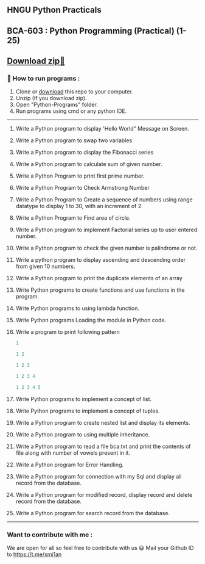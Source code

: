 ## HNGU Python Practicals

## BCA-603 : Python Programming (Practical) (1-25)

## [Download zip🙂](https://github.com/xmi1an/python_practicals/archive/refs/heads/master.zip)

### 🌟 How to run programs :

1. Clone or [download](https://github.com/xmi1an/python_practicals/archive/refs/heads/master.zip) this repo to your computer.
2. Unzip (If you download zip).
3. Open "Python-Programs" folder.
4. Run programs using cmd or any python IDE.

---

1. Write a Python program to display 'Hello World" Message on Screen.
2. Write a Python program to swap two variables
3. Write a Python program to display the Fibonacci series
4. Write a Python program to calculate sum of given number.
5. Write a Python Program to print first prime number.
6. Write a Python Program to Check Armstrong Number
7. Write a Python Program to Create a sequence of numbers using range datatype to display 1 to 30, with an increment of 2.
8. Write a Python Program to Find area of circle.
9. Write a Python program to implement Factorial series up to user entered number.
10. Write a Python program to check the given number is palindrome or not.
11. Write a python program to display ascending and descending order from given 10 numbers.
12. Write a Python program to print the duplicate elements of an array
13. Write Python programs to create functions and use functions in the program.
14. Write Python programs to using lambda function.
15. Write Python programs Loading the module in Python code.
16. Write a program to print following pattern

    ```python
    1

    1 2

    1 2 3

    1 2 3 4

    1 2 3 4 5
    ```

17. Write Python programs to implement a concept of list.
18. Write Python programs to implement a concept of tuples.
19. Write a Python program to create nested list and display its elements.
20. Write a Python program to using multiple inheritance.
21. Write a Python program to read a file bca.txt and print the contents of file along
    with number of vowels present in it.
22. Write a Python program for Error Handling.
23. Write a Python program for connection with my Sql and display all record from
    the database.
24. Write a Python program for modified record, display record and delete record
    from the database.
25. Write a Python program for search record from the database.

---

### Want to contribute with me :

We are open for all so feel free to contribute with us 😃 Mail your Github ID to <https://t.me/xmi1an>
